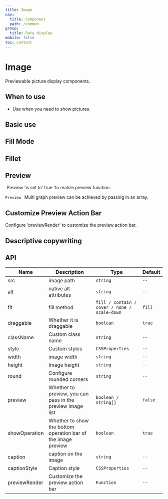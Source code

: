```yaml
---
title: Image
nav:
  title: Component
  path: /common
group:
  title: Data display
mobile: false
toc: content
---
```


# Image

Previewable picture display components.

## When to use

- Use when you need to show pictures.

## Basic use

<code src="./demos/index1.tsx"></code>

## Fill Mode

<code src="./demos/index2.tsx"></code>

## Fillet

<code src="./demos/index3.tsx"></code>

## Preview

`Preview 'is set to' true 'to realize preview function.

<code src="./demos/index4.tsx"></code>

`Preview ` Multi graph preview can be achieved by passing in an array.

<code src="./demos/index5.tsx"></code>

## Customize Preview Action Bar

Configure 'previewRender' to customize the preview action bar.

<code src="./demos/index7.tsx"></code>

## Descriptive copywriting

<code src="./demos/index6.tsx"></code>

## API

| Name          | Description                                                   | Type                                         | Default |
| ------------- | ------------------------------------------------------------- | -------------------------------------------- | ------- |
| src           | image path                                                    | `string`                                     | `--`    |
| alt           | native alt attributes                                         | `string`                                     | `--`    |
| fit           | fill method                                                   | `fill / contain / cover / none / scale-down` | `fill`  |
| draggable     | Whether it is draggable                                       | `boolean`                                    | `true`  |
| className     | Custom class name                                             | `string`                                     | `--`    |
| style         | Custom styles                                                 | `CSSProperties`                              | `--`    |
| width         | image width                                                   | `string`                                     | `--`    |
| height        | Image height                                                  | `string`                                     | `--`    |
| round         | Configure rounded corners                                     | `string`                                     | `--`    |
| preview       | Whether to preview, you can pass in the preview image list    | `boolean / string[]`                         | `false` |
| showOperation | Whether to show the bottom operation bar of the image preview | `boolean`                                    | `true`  |
| caption       | caption on the image                                          | `string`                                     | `--`    |
| captionStyle  | Caption style                                                 | `CSSProperties`                              | `--`    |
| previewRender | Customize the preview action bar                              | `Function`                                   | `--`    |
